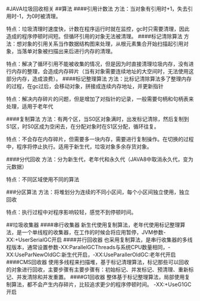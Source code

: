 #JAVA垃圾回收相关
##算法
####引用计数法
方法：当对象有引用时+1，失去引用时-1，为0时被清理。

特点：垃圾清理时速度快，计数在程序运行时就在监控，gc时只需要清理，因此造成的程序停顿时间短。但循环引用的对象无法被清理。
####标记清除算法
方法：想对象的引用关系当作数据结构图来处理，从根元素集合开始扫描起引用对象，当落单对象被扫描出来后进行内存的清理。

特点：解决了循环引用不能被收集的情况，但是因为时直接清理垃圾内存，没有进行内存的整理，会造成内存碎片（当有对象需要连续地址的大空间时，无法使用这部分内存，造成浪费）。
####标记整理算法
方法：比标记清除算法多了整理内存的过程，在gc过后，会移动对象，拼接成连续内存地址，并更新指针

特点：解决内存碎片的问题，但是增加了对指针的记录，一般需要句柄和句柄表来处理，适用于老年代

####复制算法
方法：有两个区，当S0区对象满时，出发标记清除，然后复制到S1区，时S0区成为空闲去，在分配对象时在S1区分配，循环往复。

特点：不会存在内存碎片，但需要多一块内存，需要进行复制操作。在切换的过程中，程序将停止执行。适用于新生代，垃圾对象多余存货对象。

####分代回收
方法：分为新生代，老年代和永久代（JAVA8中取消永久代，变为元数据）

特点：不同区域使用不同的算法

###分区算法
方法：将堆划分为连续的不同小区间，每个小区间独立使用，独立回收

特点：执行过程中对程序影响较轻，感觉不到停顿时间。

##垃圾收集器
####串行收集器
新生代使用复制算法，老年代使用标记整理算法，是一个单线程的收集器，在工作的时候会将应用暂停，JVM参数-XX:+UserSerialGC开启
####并行回收器
也采用复制算法，是串行收集器的多线程版本，通常设置参数-XX:ParallelGCThreads与系统CPU数量相同，-XX:UseParNewOldGC:新生代开启，-XX:UseParallerOldGC:老年代开启
####CMS回收器
使用多线程来扫描堆，基于标记清理算法，标记那些可以回收的对象进行回收，主要步骤有主要步骤有：初始标记、并发标记、预清理、重新标记、并发清除和并发重置。
####G1回收器
整体基于标记整理算法，局部使用复制算法，都不会产生内存碎片，比较追求更少的程序停顿时间。 -XX:+UseG1GC开启